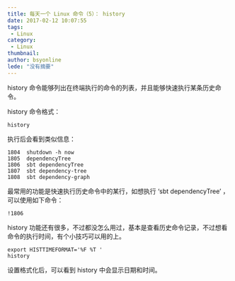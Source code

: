 ```yaml
---
title: 每天一个 Linux 命令（5）： history
date: 2017-02-12 10:07:55
tags:
 - Linux
category: 
 - Linux
thumbnail: 
author: bsyonline
lede: "没有摘要"
---
```


history 命令能够列出在终端执行的命令的列表，并且能够快速执行某条历史命令。

history 命令格式：

```
history
```
执行后会看到类似信息：
```
1804  shutdown -h now
1805  dependencyTree
1806  sbt dependencyTree
1807  sbt dependency-tree
1808  sbt dependency-graph
```

最常用的功能是快速执行历史命令中的某行，如想执行 ‘sbt dependencyTree’ ，可以使用如下命令：
```
!1806
```

history 功能还有很多，不过都没怎么用过，基本是查看历史命令记录，不过想看命令的执行时间，有个小技巧可以用的上。
```
export HISTTIMEFORMAT='%F %T '
history
```

设置格式化后，可以看到 history 中会显示日期和时间。
